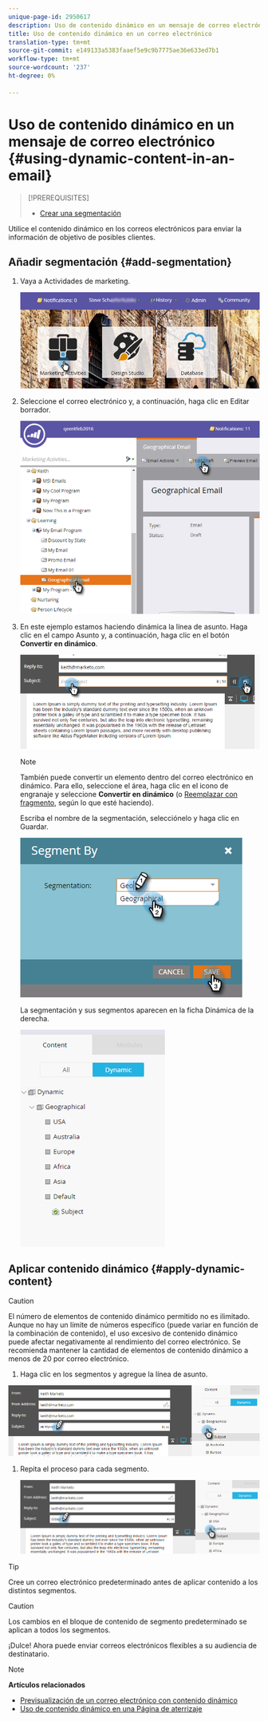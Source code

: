 ```yaml
---
unique-page-id: 2950617
description: Uso de contenido dinámico en un mensaje de correo electrónico - Documentos de marketing - Documentación del producto
title: Uso de contenido dinámico en un correo electrónico
translation-type: tm+mt
source-git-commit: e149133a5383faaef5e9c9b7775ae36e633ed7b1
workflow-type: tm+mt
source-wordcount: '237'
ht-degree: 0%

---
```



# Uso de contenido dinámico en un mensaje de correo electrónico {#using-dynamic-content-in-an-email}

>[!PREREQUISITES]
>
>* [Crear una segmentación](../../../../product-docs/personalization/segmentation-and-snippets/segmentation/create-a-segmentation.md)

>



Utilice el contenido dinámico en los correos electrónicos para enviar la información de objetivo de posibles clientes.

## Añadir segmentación {#add-segmentation}

1. Vaya a Actividades de marketing.

   ![](assets/login-marketing-activities.png)

1. Seleccione el correo electrónico y, a continuación, haga clic en Editar borrador.

   ![](assets/1.2.png)

1. En este ejemplo estamos haciendo dinámica la línea de asunto. Haga clic en el campo Asunto y, a continuación, haga clic en el botón **Convertir en dinámico**.

   ![](assets/1.3.png)

   >[!NOTE]
   >
   >También puede convertir un elemento dentro del correo electrónico en dinámico. Para ello, seleccione el área, haga clic en el icono de engranaje y seleccione **Convertir en dinámico** (o [Reemplazar con fragmento](../../../../product-docs/personalization/segmentation-and-snippets/snippets/create-a-snippet.md), según lo que esté haciendo).

   Escriba el nombre de la segmentación, selecciónelo y haga clic en Guardar.

   ![](assets/1.4.png)

   La segmentación y sus segmentos aparecen en la ficha Dinámica de la derecha.

   ![](assets/1.5.png)

## Aplicar contenido dinámico {#apply-dynamic-content}

>[!CAUTION]
>
>El número de elementos de contenido dinámico permitido no es ilimitado. Aunque no hay un límite de números específico (puede variar en función de la combinación de contenido), el uso excesivo de contenido dinámico puede afectar negativamente al rendimiento del correo electrónico. Se recomienda mantener la cantidad de elementos de contenido dinámico a menos de 20 por correo electrónico.

1. Haga clic en los segmentos y agregue la línea de asunto.

![](assets/2.1.png)

1. Repita el proceso para cada segmento.

   ![](assets/2.2.png)

>[!TIP]
>
>Cree un correo electrónico predeterminado antes de aplicar contenido a los distintos segmentos.

>[!CAUTION]
>
>Los cambios en el bloque de contenido de segmento predeterminado se aplican a todos los segmentos.

¡Dulce! Ahora puede enviar correos electrónicos flexibles a su audiencia de destinatario.

>[!NOTE]
>
>**Artículos relacionados**
>
>* [Previsualización de un correo electrónico con contenido dinámico](preview-an-email-with-dynamic-content.md)
>* [Uso de contenido dinámico en una Página de aterrizaje](../../../../product-docs/demand-generation/landing-pages/free-form-landing-pages/use-dynamic-content-in-a-free-form-landing-page.md)

>



